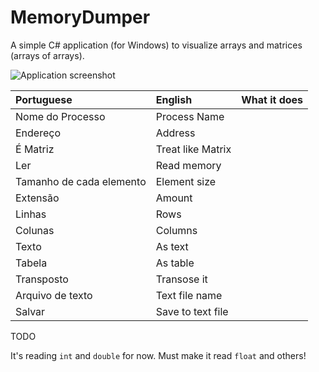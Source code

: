 # MemoryDumper
A simple C# application (for Windows) to visualize arrays and matrices (arrays of arrays).

![Application screenshot](.README_images/screenshot.png "Application
screenshot")

| Portuguese               | English           | What it does|
|:-------------------------|:------------------|:------------|
| Nome do Processo         | Process Name      |             |
| Endereço                 | Address           |             |
| É Matriz                 | Treat like Matrix |             |
| Ler                      | Read memory       |             |
| Tamanho de cada elemento | Element size      |             |
| Extensão                 | Amount            |             |
| Linhas                   | Rows              |             |
| Colunas                  | Columns           |             |
| Texto                    | As text           |             |
| Tabela                   | As table          |             |
| Transposto               | Transose it       |             |
| Arquivo de texto         | Text file name    |             |
| Salvar                   | Save to text file |             |

TODO

It's reading `int` and `double` for now. Must make it read `float` and others!
